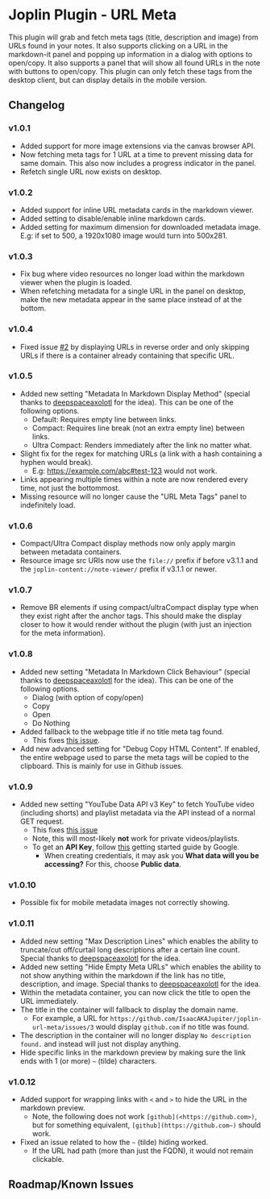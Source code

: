 # Joplin Plugin - URL Meta

This plugin will grab and fetch meta tags (title, description and image) from URLs found in your notes. It also supports clicking on a URL in the markdown-it panel and popping up information in a dialog with options to open/copy. It also supports a panel that will show all found URLs in the note with buttons to open/copy. This plugin can only fetch these tags from the desktop client, but can display details in the mobile version.

## Changelog

### v1.0.1

- Added support for more image extensions via the canvas browser API.
- Now fetching meta tags for 1 URL at a time to prevent missing data for same domain. This also now includes a progress indicator in the panel.
- Refetch single URL now exists on desktop.

### v1.0.2

- Added support for inline URL metadata cards in the markdown viewer.
- Added setting to disable/enable inline markdown cards.
- Added setting for maximum dimension for downloaded metadata image. E.g: if set to 500, a 1920x1080 image would turn into 500x281.

### v1.0.3

- Fix bug where video resources no longer load within the markdown viewer when the plugin is loaded.
- When refetching metadata for a single URL in the panel on desktop, make the new metadata appear in the same place instead of at the bottom.

### v1.0.4

- Fixed issue [#2](https://github.com/IsaacAKAJupiter/joplin-url-meta/issues/2) by displaying URLs in reverse order and only skipping URLs if there is a container already containing that specific URL.

### v1.0.5

- Added new setting "Metadata In Markdown Display Method" (special thanks to [deepspaceaxolotl](https://github.com/IsaacAKAJupiter/joplin-url-meta/issues/2#issuecomment-2285087563) for the idea). This can be one of the following options.
  - Default: Requires empty line between links.
  - Compact: Requires line break (not an extra empty line) between links.
  - Ultra Compact: Renders immediately after the link no matter what.
- Slight fix for the regex for matching URLs (a link with a hash containing a hyphen would break).
  - E.g: <https://example.com/abc#test-123> would not work.
- Links appearing multiple times within a note are now rendered every time, not just the bottommost.
- Missing resource will no longer cause the "URL Meta Tags" panel to indefinitely load.

### v1.0.6

- Compact/Ultra Compact display methods now only apply margin between metadata containers.
- Resource image src URIs now use the `file://` prefix if before v3.1.1 and the `joplin-content://note-viewer/` prefix if v3.1.1 or newer.

### v1.0.7

- Remove BR elements if using compact/ultraCompact display type when they exist right after the anchor tags. This should make the display closer to how it would render without the plugin (with just an injection for the meta information).

### v1.0.8

- Added new setting "Metadata In Markdown Click Behaviour" (special thanks to [deepspaceaxolotl](https://github.com/IsaacAKAJupiter/joplin-url-meta/issues/4#issue-2591373344) for the idea). This can be one of the following options.
  - Dialog (with option of copy/open)
  - Copy
  - Open
  - Do Nothing
- Added fallback to the webpage title if no title meta tag found.
  - This fixes [this issue](https://github.com/IsaacAKAJupiter/joplin-url-meta/issues/3#issuecomment-2416413276).
- Add new advanced setting for "Debug Copy HTML Content". If enabled, the entire webpage used to parse the meta tags will be copied to the clipboard. This is mainly for use in Github issues.

### v1.0.9

- Added new setting "YouTube Data API v3 Key" to fetch YouTube video (including shorts) and playlist metadata via the API instead of a normal GET request.
  - This fixes [this issue](https://github.com/IsaacAKAJupiter/joplin-url-meta/issues/3)
  - Note, this will most-likely **not** work for private videos/playlists.
  - To get an **API Key**, follow [this](https://developers.google.com/youtube/v3/getting-started) getting started guide by Google.
    - When creating credentials, it may ask you **What data will you be accessing?** For this, choose **Public data**.

### v1.0.10

- Possible fix for mobile metadata images not correctly showing.

### v1.0.11

- Added new setting "Max Description Lines" which enables the ability to truncate/cut off/curtail long descriptions after a certain line count. Special thanks to [deepspaceaxolotl](https://github.com/IsaacAKAJupiter/joplin-url-meta/issues/7#issue-2979378438) for the idea.
- Added new setting "Hide Empty Meta URLs" which enables the ability to not show anything within the markdown if the link has no title, description, and image. Special thanks to [deepspaceaxolotl](https://github.com/IsaacAKAJupiter/joplin-url-meta/issues/8#issue-2979421179) for the idea.
- Within the metadata container, you can now click the title to open the URL immediately.
- The title in the container will fallback to display the domain name.
  - For example, a URL for `https://github.com/IsaacAKAJupiter/joplin-url-meta/issues/3` would display `github.com` if no title was found.
- The description in the container will no longer display `No description found.` and instead will just not display anything.
- Hide specific links in the markdown preview by making sure the link ends with 1 (or more) `~` (tilde) characters.

### v1.0.12

- Added support for wrapping links with `<` and `>` to hide the URL in the markdown preview.
  - Note, the following does not work `[github](<https://github.com>)`, but for something equivalent, `[github](https://github.com~)` should work.
- Fixed an issue related to how the `~` (tilde) hiding worked.
  - If the URL had path (more than just the FQDN), it would not remain clickable.

## Roadmap/Known Issues
